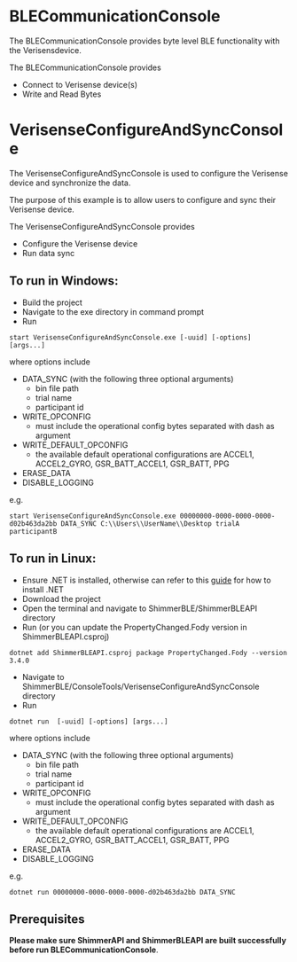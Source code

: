 # BLECommunicationConsole

The BLECommunicationConsole provides byte level BLE functionality with the Verisensdevice. 

The BLECommunicationConsole provides
- Connect to Verisense device(s)
- Write and Read Bytes

# VerisenseConfigureAndSyncConsole

The VerisenseConfigureAndSyncConsole is used to configure the Verisense device and synchronize the data.

The purpose of this example is to allow users to configure and sync their Verisense device.

The VerisenseConfigureAndSyncConsole provides
- Configure the Verisense device
- Run data sync

## To run in Windows:
- Build the project
- Navigate to the exe directory in command prompt
- Run 
```
start VerisenseConfigureAndSyncConsole.exe [-uuid] [-options] [args...]
```
where options include
- DATA_SYNC (with the following three optional arguments)
  - bin file path
  - trial name
  - participant id
- WRITE_OPCONFIG
  - must include the operational config bytes separated with dash as argument
- WRITE_DEFAULT_OPCONFIG
  - the available default operational configurations are ACCEL1, ACCEL2_GYRO, GSR_BATT_ACCEL1, GSR_BATT, PPG
- ERASE_DATA
- DISABLE_LOGGING

e.g. 
```
start VerisenseConfigureAndSyncConsole.exe 00000000-0000-0000-0000-d02b463da2bb DATA_SYNC C:\\Users\\UserName\\Desktop trialA participantB
```

## To run in Linux:
- Ensure .NET is installed, otherwise can refer to this [guide](https://docs.microsoft.com/en-us/dotnet/core/install/linux-ubuntu) for how to install .NET
- Download the project
- Open the terminal and navigate to ShimmerBLE/ShimmerBLEAPI directory
- Run (or you can update the PropertyChanged.Fody version in ShimmerBLEAPI.csproj)
```
dotnet add ShimmerBLEAPI.csproj package PropertyChanged.Fody --version 3.4.0
```
- Navigate to ShimmerBLE/ConsoleTools/VerisenseConfigureAndSyncConsole directory
- Run
```
dotnet run  [-uuid] [-options] [args...]
```
where options include
- DATA_SYNC (with the following three optional arguments)
  - bin file path
  - trial name
  - participant id
- WRITE_OPCONFIG
  - must include the operational config bytes separated with dash as argument
- WRITE_DEFAULT_OPCONFIG
  - the available default operational configurations are ACCEL1, ACCEL2_GYRO, GSR_BATT_ACCEL1, GSR_BATT, PPG
- ERASE_DATA
- DISABLE_LOGGING

e.g. 
```
dotnet run 00000000-0000-0000-0000-d02b463da2bb DATA_SYNC
```

## Prerequisites
**Please make sure ShimmerAPI and ShimmerBLEAPI are built successfully before run BLECommunicationConsole**.
